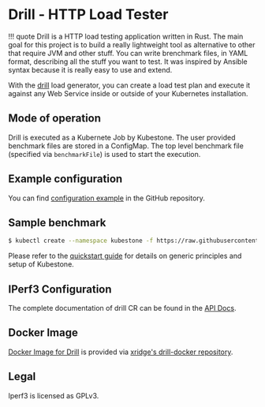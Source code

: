 # Drill - HTTP Load Tester

!!! quote
    Drill is a HTTP load testing application written in Rust. The main goal for this project is to build a really lightweight tool as alternative to other that require JVM and other stuff. You can write brenchmark files, in YAML format, describing all the stuff you want to test. It was inspired by Ansible syntax because it is really easy to use and extend.


With the [drill](https://github.com/fcsonline/drill) load generator, you can create a load test plan and execute it against any Web Service inside or outside of your Kubernetes installation. 



## Mode of operation

Drill is executed as a Kubernete Job by Kubestone. The user provided benchmark files are stored in a ConfigMap. The top level benchmark file (specified via `benchmarkFile`) is used to start the execution.



## Example configuration

You can find [configuration example](https://github.com/xridge/kubestone/blob/master/config/samples/perf_v1alpha1_drill.yaml) in the GitHub repository.



## Sample benchmark
```bash
$ kubectl create --namespace kubestone -f https://raw.githubusercontent.com/xridge/kubestone/master/config/samples/perf_v1alpha1_drill.yaml
```


Please refer to the [quickstart guide](../quickstart.md) for details on generic principles and setup of Kubestone.




## IPerf3 Configuration

The complete documentation of drill CR can be found in the [API Docs](../apidocs.md#perf.kubestone.xridge.io/v1alpha1.DrillSpec).



## Docker Image

[Docker Image for Drill](https://hub.docker.com/r/xridge/drill) is provided via [xridge's drill-docker repository](https://github.com/xridge/drill-docker).



## Legal

Iperf3 is licensed as GPLv3. 